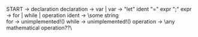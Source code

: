 START -> declaration
declaration -> var | 
var -> "let" ident "=" expr ";" 
expr -> for | while | operation
ident -> \some string\
for -> unimplemented!()
while -> unimplemented!()
operation -> \any mathematical operation??\

